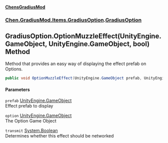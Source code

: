 
#### [ChensGradiusMod](./index 'index')

### [Chen.GradiusMod.Items.GradiusOption](./mfb9nYomeqOwYy2EkL-v0Q 'Chen.GradiusMod.Items.GradiusOption').[GradiusOption](./Vui7fzQ6K+-c8O4kYLP8Wg 'Chen.GradiusMod.Items.GradiusOption.GradiusOption')

## GradiusOption.OptionMuzzleEffect(UnityEngine.GameObject, UnityEngine.GameObject, bool) Method
Method that provides an easy way of displaying the effect prefab on Options.  
```csharp
public void OptionMuzzleEffect(UnityEngine.GameObject prefab, UnityEngine.GameObject option, bool transmit);
```

#### Parameters
<a name='U9DXUlNEu+2w979L3SOUbQ'></a>
`prefab` [UnityEngine.GameObject](https://docs.microsoft.com/en-us/dotnet/api/UnityEngine.GameObject 'UnityEngine.GameObject')  
Effect prefab to display  
  
<a name='xx2WZODXPYU2ShIeMLa5NA'></a>
`option` [UnityEngine.GameObject](https://docs.microsoft.com/en-us/dotnet/api/UnityEngine.GameObject 'UnityEngine.GameObject')  
The Option Game Object  
  
<a name='rRnwXIbPxC8J-dX-dlISxA'></a>
`transmit` [System.Boolean](https://docs.microsoft.com/en-us/dotnet/api/System.Boolean 'System.Boolean')  
Determines whether this effect should be networked  
  
